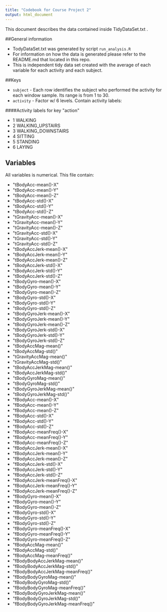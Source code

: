 ```yaml
---
title: "Codebook for Course Project 2"
output: html_document
---
```


This document describes the data contained inside
TidyDataSet.txt .

##General information

* TodyDataSet.txt was generated by script `run_analysis.R`
* For information on how the data is generated please refer to the README.md that located in
this repo.
* This is independent tidy data set created with the average of each variable for each activity and each subject.

##Keys

* `subject` -  Each row identifies the subject who performed the activity for each window sample. Its range is from 1 to 30. 
* `activity` - Factor w/ 6 levels. Contain activity labels:
  
####Activity labels for key "action"
  
  * 1 WALKING
  * 2 WALKING_UPSTAIRS
  * 3 WALKING_DOWNSTAIRS
  * 4 SITTING
  * 5 STANDING
  * 6 LAYING

## Variables

All variables is numerical.
This file contain:

* "tBodyAcc-mean()-X"              
* "tBodyAcc-mean()-Y" 
* "tBodyAcc-mean()-Z"
* "tBodyAcc-std()-X"               
* "tBodyAcc-std()-Y"
* "tBodyAcc-std()-Z"
* "tGravityAcc-mean()-X"           
* "tGravityAcc-mean()-Y"
* "tGravityAcc-mean()-Z"
* "tGravityAcc-std()-X"            
* "tGravityAcc-std()-Y"
* "tGravityAcc-std()-Z"
* "tBodyAccJerk-mean()-X"          
* "tBodyAccJerk-mean()-Y"
* "tBodyAccJerk-mean()-Z"
* "tBodyAccJerk-std()-X"           
* "tBodyAccJerk-std()-Y"
* "tBodyAccJerk-std()-Z"
* "tBodyGyro-mean()-X"             
* "tBodyGyro-mean()-Y"
* "tBodyGyro-mean()-Z"
* "tBodyGyro-std()-X"              
* "tBodyGyro-std()-Y"
* "tBodyGyro-std()-Z"
* "tBodyGyroJerk-mean()-X"         
* "tBodyGyroJerk-mean()-Y"
* "tBodyGyroJerk-mean()-Z"
* "tBodyGyroJerk-std()-X"          
* "tBodyGyroJerk-std()-Y"
* "tBodyGyroJerk-std()-Z"
* "tBodyAccMag-mean()"             
* "tBodyAccMag-std()"
* "tGravityAccMag-mean()"
* "tGravityAccMag-std()"
* "tBodyAccJerkMag-mean()"
* "tBodyAccJerkMag-std()"
* "tBodyGyroMag-mean()"            
* "tBodyGyroMag-std()"
* "tBodyGyroJerkMag-mean()"
* "tBodyGyroJerkMag-std()"         
* "fBodyAcc-mean()-X"
* "fBodyAcc-mean()-Y"
* "fBodyAcc-mean()-Z"              
* "fBodyAcc-std()-X"
* "fBodyAcc-std()-Y"
* "fBodyAcc-std()-Z"               
* "fBodyAcc-meanFreq()-X"
* "fBodyAcc-meanFreq()-Y"
* "fBodyAcc-meanFreq()-Z"          
* "fBodyAccJerk-mean()-X"
* "fBodyAccJerk-mean()-Y"
* "fBodyAccJerk-mean()-Z"          
* "fBodyAccJerk-std()-X"
* "fBodyAccJerk-std()-Y"
* "fBodyAccJerk-std()-Z"           
* "fBodyAccJerk-meanFreq()-X"
* "fBodyAccJerk-meanFreq()-Y"
* "fBodyAccJerk-meanFreq()-Z"      
* "fBodyGyro-mean()-X"
* "fBodyGyro-mean()-Y"
* "fBodyGyro-mean()-Z"             
* "fBodyGyro-std()-X"
* "fBodyGyro-std()-Y"
* "fBodyGyro-std()-Z"              
* "fBodyGyro-meanFreq()-X"
* "fBodyGyro-meanFreq()-Y"
* "fBodyGyro-meanFreq()-Z"         
* "fBodyAccMag-mean()"
* "fBodyAccMag-std()"
* "fBodyAccMag-meanFreq()"         
* "fBodyBodyAccJerkMag-mean()"
* "fBodyBodyAccJerkMag-std()"
* "fBodyBodyAccJerkMag-meanFreq()" 
* "fBodyBodyGyroMag-mean()"
* "fBodyBodyGyroMag-std()"
* "fBodyBodyGyroMag-meanFreq()"    
* "fBodyBodyGyroJerkMag-mean()"
* "fBodyBodyGyroJerkMag-std()"
* "fBodyBodyGyroJerkMag-meanFreq()"


